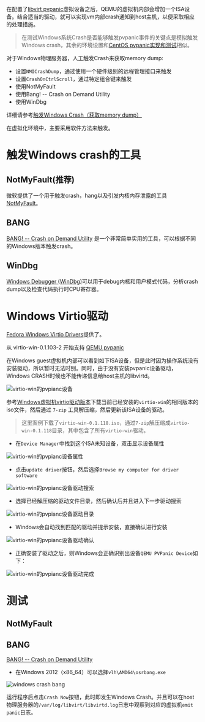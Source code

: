 在配置了[libvirt pvpanic](libvirt_pvpanic)虚拟设备之后，QEMU的虚拟机内部会增加一个ISA设备。结合适当的驱动，就可以实现vm内部crash通知到host主机，以便采取相应的处理措施。

> 在测试Windows系统Crash是否能够触发pvpanic事件的关键点是模拟触发Windows crash，其余的环境设置和[CentOS pvpanic实现和测试](centos7_pvpanic)相似。

对于Windows物理服务器，人工触发Crash来获取memory dump:

* 设置`NMICrashDump`，通过使用一个硬件级别的远程管理接口来触发
* 设置`CrashOnCtrlScroll`，通过特定组合键来触发
* 使用NotMyFault
* 使用Bang! -- Crash on Demand Utility
* 使用WinDbg

详细请参考[触发Windows Crash（获取memory dump）](../../../os/windows/debug/force_windows_crash)

在虚拟化环境中，主要采用软件方法来触发。

# 触发Windows crash的工具

## NotMyFault(推荐)

微软提供了一个用于触发crash，hang以及引发内核内存泄露的工具[NotMyFault](https://docs.microsoft.com/en-us/sysinternals/downloads/notmyfault)。

## BANG

[BANG! -- Crash on Demand Utility](http://www.osronline.com/article.cfm?article=153) 是一个非常简单实用的工具，可以根据不同的Windows版本触发crash。

## WinDbg

[Windows Debugger (WinDbg)](https://developer.microsoft.com/en-us/windows/hardware/download-windbg)可以用于debug内核和用户模式代码，分析crash dump以及检查代码执行时CPU寄存器。

# Windows Virtio驱动

[Fedora Windows Virtio Drivers](https://fedoraproject.org/wiki/Windows_Virtio_Drivers)提供了。

从 virtio-win-0.1.103-2 开始支持 [QEMU pvpanic](https://github.com/qemu/qemu/blob/master/docs/specs/pvpanic.txt)

在Windows guest虚拟机内部可以看到如下ISA设备，但是此时因为操作系统没有安装驱动，所以暂时无法时别。同时，由于没有安装pvpanic设备驱动，Windows CRASH时候也不能传递信息给host主机的libvirtd。

![virtio-win的pvpianc设备](../../../img/virtual/libvirt/qemu/virtio-win_pvpanic.png)

参考[Windows虚拟机virtio驱动版本](../../kvm/virtio/windows_virtio_drivers_version)下载当前已经安装的`virtio-win`的相同版本的iso文件，然后通过 `7-zip` 工具解压缩，然后更新该ISA设备的驱动。

> 这里案例下载了`virtio-win-0.1.118.iso`，通过`7-zip`解压缩成`virtio-win-0.1.118`目录，其中包含了所有`virtio-win`驱动。

* 在`Device Manager`中找到这个ISA未知设备，双击显示设备属性

![virtio-win的pvpianc设备属性](../../../img/virtual/libvirt/qemu/update_pvpanic_driver.png)

* 点击`update driver`按钮，然后选择`Browse my computer for driver software`

![virtio-win的pvpianc设备驱动搜索](../../../img/virtual/libvirt/qemu/update_pvpanic_driver_search.png)

* 选择已经解压缩的驱动文件目录，然后确认后并且进入下一步驱动搜索

![virtio-win的pvpianc设备驱动目录](../../../img/virtual/libvirt/qemu/update_pvpanic_driver_path.png)

* Windows会自动找到匹配的驱动并提示安装，直接确认进行安装

![virtio-win的pvpianc设备驱动确认](../../../img/virtual/libvirt/qemu/update_pvpanic_driver_confirm.png)

* 正确安装了驱动之后，则Windows会正确识别出设备`QEMU PVPanic Device`如下：

![virtio-win的pvpianc设备驱动完成](../../../img/virtual/libvirt/qemu/update_pvpanic_driver_finish.png)

# 测试

## NotMyFault



## BANG

[BANG! -- Crash on Demand Utility](http://www.osronline.com/article.cfm?article=153)

* 在Windows 2012（x86_64）可以选择`vlh\AMD64\osrbang.exe`

![windows crash bang](../../../img/virtual/libvirt/qemu/windows_crash_bang.png)

运行程序后点击`Crash Now`按钮，此时即发生Windows Crash。并且可以在host物理服务器的`/var/log/libvirt/libvirtd.log`日志中观察到对应的虚拟机`emit panic`日志。

